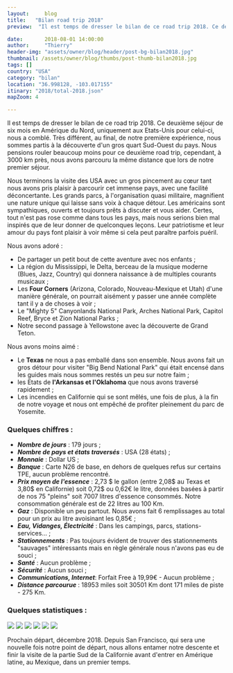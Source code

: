 ```yaml
---
layout:     blog
title:   "Bilan road trip 2018"
preview:  "Il est temps de dresser le bilan de ce road trip 2018. Ce deuxième séjour de six mois en Amérique du Nord, uniquement aux Etats-Unies pour…"

date:       2018-08-01 14:00:00
author:     "Thierry"
header-img: "assets/owner/blog/header/post-bg-bilan2018.jpg"
thumbnail: /assets/owner/blog/thumbs/post-thumb-bilan2018.jpg
tags: []
country: "USA"
category: "bilan"
location: "36.998128, -103.017155"
itinary: "2018/total-2018.json"
mapZoom: 4

---
```


Il est temps de dresser le bilan de ce road trip 2018. Ce deuxième séjour de six mois en Amérique du Nord, uniquement aux Etats-Unis pour celui-ci, nous a comblé. Très différent, au final, de notre première expérience, nous sommes partis à la découverte d'un gros quart Sud-Ouest du pays. Nous pensions rouler beaucoup moins pour ce deuxième road trip, cependant, à 3000 km près, nous avons parcouru la même distance que lors de notre premier séjour.

Nous terminons la visite des USA avec un gros pincement au cœur tant nous avons pris plaisir à parcourir cet immense pays, avec une facilité déconcertante. Les grands parcs, à l'organisation quasi militaire, magnifient une nature unique qui laisse sans voix à chaque détour. Les américains sont sympathiques, ouverts et toujours prêts à discuter et vous aider. Certes, tout n'est pas rose comme dans tous les pays, mais nous serions bien mal inspirés que de leur donner de quelconques leçons. Leur patriotisme et leur amour du pays font plaisir à voir même si cela peut paraître parfois puéril.

Nous avons adoré :  

* De partager un petit bout de cette aventure avec nos enfants ;
* La région du Mississippi, le Delta, berceau de la musique moderne (Blues, Jazz, Country) qui donnera naissance à de multiples courants musicaux ;
* Les **Four Corners** (Arizona, Colorado, Nouveau-Mexique et Utah) d'une manière générale, on pourrait aisément y passer une année complète tant il y a de choses à voir ;
* Le "Mighty 5" Canyonlands National Park, Arches National Park, Capitol Reef, Bryce et Zion National Parks ;
* Notre second passage à Yellowstone avec la découverte de Grand Teton.

Nous avons moins aimé :

* Le **Texas** ne nous a pas emballé dans son ensemble. Nous avons fait un gros détour pour visiter "Big Bend National Park" qui était encensé dans les guides mais nous sommes restés un peu sur notre faim ;
* les Etats de **l'Arkansas et l'Oklahoma** que nous avons traversé rapidement ;
* Les incendies en Californie qui se sont mêlés, une fois de plus, à la fin de notre voyage et nous ont empêché de profiter pleinement du parc de Yosemite.

### Quelques chiffres :

* ***Nombre de jours***      : 179 jours ;
* ***Nombre de pays et états traversés*** : USA (28 états) ;
* ***Monnaie***              : Dollar US ;
* ***Banque***               : Carte N26 de base, en dehors de quelques refus sur certains TPE, aucun problème rencontré.
* ***Prix moyen de l'essence*** : 2,73 $ le gallon (entre 2,08$ au Texas et 3,80$ en Californie) soit 0,72$ ou 0,62€ le litre, données basées à partir de nos 75 "pleins" soit 7007 litres d'essence consommés. Notre consommation générale est de 22 litres au 100 Km.
* ***Gaz***                  : Disponible un peu partout. Nous avons fait 6 remplissages au total pour un prix au litre avoisinant les 0,85€ ;
* ***Eau, Vidanges, Électricité*** : Dans les campings, parcs, stations-services... ;
* ***Stationnements***      : Pas toujours évident de trouver des stationnements "sauvages" intéressants mais en règle générale nous n'avons pas eu de souci ;
* ***Santé***               : Aucun problème ;
* ***Sécurité***            : Aucun souci ;
* ***Communications, Internet***: Forfait Free à 19,99€ - Aucun problème ;  
* ***Distance parcourue***  : 18953 miles soit 30501 Km dont 171 miles de piste - 275 Km.
 
### Quelques statistiques :


<img src="{{root_url}}/assets/owner/photos/2018/depenses_generales.png" />   

<img src="{{root_url}}/assets/owner/photos/2018/depenses_vehicule.png" />   

<img src="{{root_url}}/assets/owner/photos/2018/depenses_transport.png" />   

<img src="{{root_url}}/assets/owner/photos/2018/bivouacs.png" />   

<img src="{{root_url}}/assets/owner/photos/2018/meteo.png" />   

<img src="{{root_url}}/assets/owner/photos/2018/depenses_nourriture.png" />   

Prochain départ, décembre 2018. Depuis San Francisco, qui sera une nouvelle fois notre point de départ, nous allons entamer notre descente et finir la visite de la partie Sud de la Californie avant d'entrer en Amérique latine, au Mexique, dans un premier temps.  
